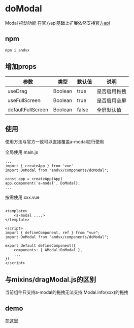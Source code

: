 #  doModal
Modal 拖动功能 在官方api基础上扩展依然支持[官方api](https://1x.antdv.com/components/modal-cn#API)

## npm
```
npm i andvx
```

## 增加props

|  参数  | 类型  | 默认值 | 说明 |
| ----  | ---- | ---- | ---- |
| useDrag  | Boolean | true |  是否启用拖拽 |
| useFullScreen  | Boolean | true |  是否启用全屏 |
| defaultFullScreen  | Boolean | false |  全屏默认值 |

## 使用
使用方法与官方一致可以直接覆盖a-modal进行使用

全局使用 main.js
```
...
import { createApp } from 'vue'
import DoModal from "andvx/components/doModal";

const app = createApp(App)
app.component('a-modal', DoModal);
...
```

按需使用 xxx.vue
```

<template>
    <a-modal ....>
</template>

<script>
import { defineComponent, ref } from "vue";
import DoModal from "andvx/components/doModal";

export default defineComponent({
    components: { AModal:DoModal },
    ...
})
</script>
```

## 与mixins/dragModal.js的区别

当前组件只支持a-modal的拖拽无法支持 Modal.info(xxx)的拖拽

## demo 

[在这里](../../src/views/modal/index.vue)